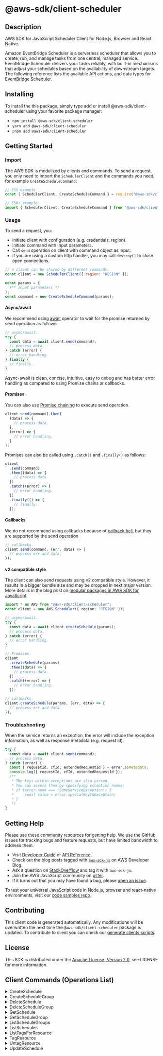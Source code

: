 <!-- generated file, do not edit directly -->

# @aws-sdk/client-scheduler

## Description

AWS SDK for JavaScript Scheduler Client for Node.js, Browser and React Native.

<p>
Amazon EventBridge Scheduler is a serverless scheduler that allows you to create, run, and manage tasks from one central, managed service.
EventBridge Scheduler delivers your tasks reliably, with built-in mechanisms that adjust your schedules based on the availability of downstream targets.
The following reference lists the available API actions, and data types for EventBridge Scheduler.
</p>

## Installing

To install the this package, simply type add or install @aws-sdk/client-scheduler
using your favorite package manager:

- `npm install @aws-sdk/client-scheduler`
- `yarn add @aws-sdk/client-scheduler`
- `pnpm add @aws-sdk/client-scheduler`

## Getting Started

### Import

The AWS SDK is modulized by clients and commands.
To send a request, you only need to import the `SchedulerClient` and
the commands you need, for example `CreateScheduleCommand`:

```js
// ES5 example
const { SchedulerClient, CreateScheduleCommand } = require("@aws-sdk/client-scheduler");
```

```ts
// ES6+ example
import { SchedulerClient, CreateScheduleCommand } from "@aws-sdk/client-scheduler";
```

### Usage

To send a request, you:

- Initiate client with configuration (e.g. credentials, region).
- Initiate command with input parameters.
- Call `send` operation on client with command object as input.
- If you are using a custom http handler, you may call `destroy()` to close open connections.

```js
// a client can be shared by different commands.
const client = new SchedulerClient({ region: "REGION" });

const params = {
  /** input parameters */
};
const command = new CreateScheduleCommand(params);
```

#### Async/await

We recommend using [await](https://developer.mozilla.org/en-US/docs/Web/JavaScript/Reference/Operators/await)
operator to wait for the promise returned by send operation as follows:

```js
// async/await.
try {
  const data = await client.send(command);
  // process data.
} catch (error) {
  // error handling.
} finally {
  // finally.
}
```

Async-await is clean, concise, intuitive, easy to debug and has better error handling
as compared to using Promise chains or callbacks.

#### Promises

You can also use [Promise chaining](https://developer.mozilla.org/en-US/docs/Web/JavaScript/Guide/Using_promises#chaining)
to execute send operation.

```js
client.send(command).then(
  (data) => {
    // process data.
  },
  (error) => {
    // error handling.
  }
);
```

Promises can also be called using `.catch()` and `.finally()` as follows:

```js
client
  .send(command)
  .then((data) => {
    // process data.
  })
  .catch((error) => {
    // error handling.
  })
  .finally(() => {
    // finally.
  });
```

#### Callbacks

We do not recommend using callbacks because of [callback hell](http://callbackhell.com/),
but they are supported by the send operation.

```js
// callbacks.
client.send(command, (err, data) => {
  // process err and data.
});
```

#### v2 compatible style

The client can also send requests using v2 compatible style.
However, it results in a bigger bundle size and may be dropped in next major version. More details in the blog post
on [modular packages in AWS SDK for JavaScript](https://aws.amazon.com/blogs/developer/modular-packages-in-aws-sdk-for-javascript/)

```ts
import * as AWS from "@aws-sdk/client-scheduler";
const client = new AWS.Scheduler({ region: "REGION" });

// async/await.
try {
  const data = await client.createSchedule(params);
  // process data.
} catch (error) {
  // error handling.
}

// Promises.
client
  .createSchedule(params)
  .then((data) => {
    // process data.
  })
  .catch((error) => {
    // error handling.
  });

// callbacks.
client.createSchedule(params, (err, data) => {
  // process err and data.
});
```

### Troubleshooting

When the service returns an exception, the error will include the exception information,
as well as response metadata (e.g. request id).

```js
try {
  const data = await client.send(command);
  // process data.
} catch (error) {
  const { requestId, cfId, extendedRequestId } = error.$$metadata;
  console.log({ requestId, cfId, extendedRequestId });
  /**
   * The keys within exceptions are also parsed.
   * You can access them by specifying exception names:
   * if (error.name === 'SomeServiceException') {
   *     const value = error.specialKeyInException;
   * }
   */
}
```

## Getting Help

Please use these community resources for getting help.
We use the GitHub issues for tracking bugs and feature requests, but have limited bandwidth to address them.

- Visit [Developer Guide](https://docs.aws.amazon.com/sdk-for-javascript/v3/developer-guide/welcome.html)
  or [API Reference](https://docs.aws.amazon.com/AWSJavaScriptSDK/v3/latest/index.html).
- Check out the blog posts tagged with [`aws-sdk-js`](https://aws.amazon.com/blogs/developer/tag/aws-sdk-js/)
  on AWS Developer Blog.
- Ask a question on [StackOverflow](https://stackoverflow.com/questions/tagged/aws-sdk-js) and tag it with `aws-sdk-js`.
- Join the AWS JavaScript community on [gitter](https://gitter.im/aws/aws-sdk-js-v3).
- If it turns out that you may have found a bug, please [open an issue](https://github.com/aws/aws-sdk-js-v3/issues/new/choose).

To test your universal JavaScript code in Node.js, browser and react-native environments,
visit our [code samples repo](https://github.com/aws-samples/aws-sdk-js-tests).

## Contributing

This client code is generated automatically. Any modifications will be overwritten the next time the `@aws-sdk/client-scheduler` package is updated.
To contribute to client you can check our [generate clients scripts](https://github.com/aws/aws-sdk-js-v3/tree/main/scripts/generate-clients).

## License

This SDK is distributed under the
[Apache License, Version 2.0](http://www.apache.org/licenses/LICENSE-2.0),
see LICENSE for more information.

## Client Commands (Operations List)

<details>
<summary>
CreateSchedule
</summary>

[Command API Reference](https://docs.aws.amazon.com/AWSJavaScriptSDK/v3/latest/clients/client-scheduler/classes/createschedulecommand.html) / [Input](https://docs.aws.amazon.com/AWSJavaScriptSDK/v3/latest/clients/client-scheduler/interfaces/createschedulecommandinput.html) / [Output](https://docs.aws.amazon.com/AWSJavaScriptSDK/v3/latest/clients/client-scheduler/interfaces/createschedulecommandoutput.html)

</details>
<details>
<summary>
CreateScheduleGroup
</summary>

[Command API Reference](https://docs.aws.amazon.com/AWSJavaScriptSDK/v3/latest/clients/client-scheduler/classes/createschedulegroupcommand.html) / [Input](https://docs.aws.amazon.com/AWSJavaScriptSDK/v3/latest/clients/client-scheduler/interfaces/createschedulegroupcommandinput.html) / [Output](https://docs.aws.amazon.com/AWSJavaScriptSDK/v3/latest/clients/client-scheduler/interfaces/createschedulegroupcommandoutput.html)

</details>
<details>
<summary>
DeleteSchedule
</summary>

[Command API Reference](https://docs.aws.amazon.com/AWSJavaScriptSDK/v3/latest/clients/client-scheduler/classes/deleteschedulecommand.html) / [Input](https://docs.aws.amazon.com/AWSJavaScriptSDK/v3/latest/clients/client-scheduler/interfaces/deleteschedulecommandinput.html) / [Output](https://docs.aws.amazon.com/AWSJavaScriptSDK/v3/latest/clients/client-scheduler/interfaces/deleteschedulecommandoutput.html)

</details>
<details>
<summary>
DeleteScheduleGroup
</summary>

[Command API Reference](https://docs.aws.amazon.com/AWSJavaScriptSDK/v3/latest/clients/client-scheduler/classes/deleteschedulegroupcommand.html) / [Input](https://docs.aws.amazon.com/AWSJavaScriptSDK/v3/latest/clients/client-scheduler/interfaces/deleteschedulegroupcommandinput.html) / [Output](https://docs.aws.amazon.com/AWSJavaScriptSDK/v3/latest/clients/client-scheduler/interfaces/deleteschedulegroupcommandoutput.html)

</details>
<details>
<summary>
GetSchedule
</summary>

[Command API Reference](https://docs.aws.amazon.com/AWSJavaScriptSDK/v3/latest/clients/client-scheduler/classes/getschedulecommand.html) / [Input](https://docs.aws.amazon.com/AWSJavaScriptSDK/v3/latest/clients/client-scheduler/interfaces/getschedulecommandinput.html) / [Output](https://docs.aws.amazon.com/AWSJavaScriptSDK/v3/latest/clients/client-scheduler/interfaces/getschedulecommandoutput.html)

</details>
<details>
<summary>
GetScheduleGroup
</summary>

[Command API Reference](https://docs.aws.amazon.com/AWSJavaScriptSDK/v3/latest/clients/client-scheduler/classes/getschedulegroupcommand.html) / [Input](https://docs.aws.amazon.com/AWSJavaScriptSDK/v3/latest/clients/client-scheduler/interfaces/getschedulegroupcommandinput.html) / [Output](https://docs.aws.amazon.com/AWSJavaScriptSDK/v3/latest/clients/client-scheduler/interfaces/getschedulegroupcommandoutput.html)

</details>
<details>
<summary>
ListScheduleGroups
</summary>

[Command API Reference](https://docs.aws.amazon.com/AWSJavaScriptSDK/v3/latest/clients/client-scheduler/classes/listschedulegroupscommand.html) / [Input](https://docs.aws.amazon.com/AWSJavaScriptSDK/v3/latest/clients/client-scheduler/interfaces/listschedulegroupscommandinput.html) / [Output](https://docs.aws.amazon.com/AWSJavaScriptSDK/v3/latest/clients/client-scheduler/interfaces/listschedulegroupscommandoutput.html)

</details>
<details>
<summary>
ListSchedules
</summary>

[Command API Reference](https://docs.aws.amazon.com/AWSJavaScriptSDK/v3/latest/clients/client-scheduler/classes/listschedulescommand.html) / [Input](https://docs.aws.amazon.com/AWSJavaScriptSDK/v3/latest/clients/client-scheduler/interfaces/listschedulescommandinput.html) / [Output](https://docs.aws.amazon.com/AWSJavaScriptSDK/v3/latest/clients/client-scheduler/interfaces/listschedulescommandoutput.html)

</details>
<details>
<summary>
ListTagsForResource
</summary>

[Command API Reference](https://docs.aws.amazon.com/AWSJavaScriptSDK/v3/latest/clients/client-scheduler/classes/listtagsforresourcecommand.html) / [Input](https://docs.aws.amazon.com/AWSJavaScriptSDK/v3/latest/clients/client-scheduler/interfaces/listtagsforresourcecommandinput.html) / [Output](https://docs.aws.amazon.com/AWSJavaScriptSDK/v3/latest/clients/client-scheduler/interfaces/listtagsforresourcecommandoutput.html)

</details>
<details>
<summary>
TagResource
</summary>

[Command API Reference](https://docs.aws.amazon.com/AWSJavaScriptSDK/v3/latest/clients/client-scheduler/classes/tagresourcecommand.html) / [Input](https://docs.aws.amazon.com/AWSJavaScriptSDK/v3/latest/clients/client-scheduler/interfaces/tagresourcecommandinput.html) / [Output](https://docs.aws.amazon.com/AWSJavaScriptSDK/v3/latest/clients/client-scheduler/interfaces/tagresourcecommandoutput.html)

</details>
<details>
<summary>
UntagResource
</summary>

[Command API Reference](https://docs.aws.amazon.com/AWSJavaScriptSDK/v3/latest/clients/client-scheduler/classes/untagresourcecommand.html) / [Input](https://docs.aws.amazon.com/AWSJavaScriptSDK/v3/latest/clients/client-scheduler/interfaces/untagresourcecommandinput.html) / [Output](https://docs.aws.amazon.com/AWSJavaScriptSDK/v3/latest/clients/client-scheduler/interfaces/untagresourcecommandoutput.html)

</details>
<details>
<summary>
UpdateSchedule
</summary>

[Command API Reference](https://docs.aws.amazon.com/AWSJavaScriptSDK/v3/latest/clients/client-scheduler/classes/updateschedulecommand.html) / [Input](https://docs.aws.amazon.com/AWSJavaScriptSDK/v3/latest/clients/client-scheduler/interfaces/updateschedulecommandinput.html) / [Output](https://docs.aws.amazon.com/AWSJavaScriptSDK/v3/latest/clients/client-scheduler/interfaces/updateschedulecommandoutput.html)

</details>
